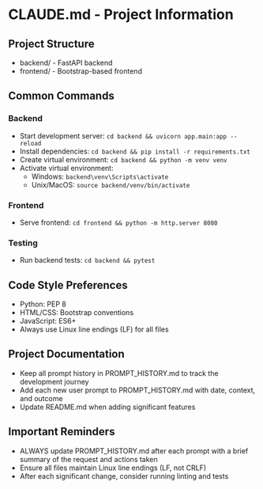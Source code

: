 # CLAUDE.md - Project Information

## Project Structure
- backend/ - FastAPI backend
- frontend/ - Bootstrap-based frontend

## Common Commands

### Backend
- Start development server: `cd backend && uvicorn app.main:app --reload`
- Install dependencies: `cd backend && pip install -r requirements.txt`
- Create virtual environment: `cd backend && python -m venv venv`
- Activate virtual environment: 
  - Windows: `backend\venv\Scripts\activate`
  - Unix/MacOS: `source backend/venv/bin/activate`

### Frontend
- Serve frontend: `cd frontend && python -m http.server 8080`

### Testing
- Run backend tests: `cd backend && pytest`

## Code Style Preferences
- Python: PEP 8
- HTML/CSS: Bootstrap conventions
- JavaScript: ES6+
- Always use Linux line endings (LF) for all files

## Project Documentation
- Keep all prompt history in PROMPT_HISTORY.md to track the development journey
- Add each new user prompt to PROMPT_HISTORY.md with date, context, and outcome
- Update README.md when adding significant features

## Important Reminders
- ALWAYS update PROMPT_HISTORY.md after each prompt with a brief summary of the request and actions taken
- Ensure all files maintain Linux line endings (LF, not CRLF)
- After each significant change, consider running linting and tests